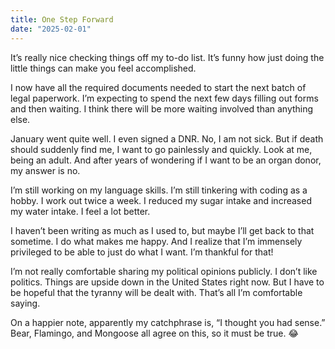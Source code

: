 ```yaml
---
title: One Step Forward
date: "2025-02-01"
---
```


It’s really nice checking things off my to-do list.  It’s funny how just doing the little things can make you feel accomplished.

I now have all the required documents needed to start the next batch of legal paperwork.  I’m expecting to spend the next few days filling out forms and then waiting.  I think there will be more waiting involved than anything else.

January went quite well.  I even signed a DNR.  No, I am not sick.  But if death should suddenly find me, I want to go painlessly and quickly.  Look at me, being an adult.  And after years of wondering if I want to be an organ donor, my answer is no.

I’m still working on my language skills.  I’m still tinkering with coding as a hobby.  I work out twice a week.  I reduced my sugar intake and increased my water intake.  I feel a lot better.

I haven’t been writing as much as I used to, but maybe I’ll get back to that sometime.  I do what makes me happy.  And I realize that I’m immensely privileged to be able to just do what I want.  I’m thankful for that!

I’m not really comfortable sharing my political opinions publicly.  I don’t like politics.  Things are upside down in the United States right now.  But I have to be hopeful that the tyranny will be dealt with.  That’s all I’m comfortable saying.

On a happier note, apparently my catchphrase is, “I thought you had sense.”  Bear, Flamingo, and Mongoose all agree on this, so it must be true.  😂

